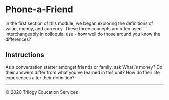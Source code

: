 # Phone-a-Friend

In the first section of this module, we began exploring the definitions of value, money, and currency. These three concepts are often used interchangeably in colloquial use - how well do those around you know the differences?

## Instructions

As a conversation starter amongst friends or family, ask What *is* money? Do their answers differ from what you've learned in this unit? How do their life experiences alter their definition?


---

© 2020 Trilogy Education Services

